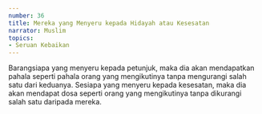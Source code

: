 ```yaml
---
number: 36
title: Mereka yang Menyeru kepada Hidayah atau Kesesatan
narrator: Muslim
topics:
- Seruan Kebaikan
---
```


Barangsiapa yang menyeru kepada petunjuk, maka dia akan mendapatkan pahala seperti pahala orang yang mengikutinya tanpa mengurangi salah satu dari keduanya. Sesiapa yang menyeru kepada kesesatan, maka dia akan mendapat dosa seperti orang yang mengikutinya tanpa dikurangi salah satu daripada mereka.
